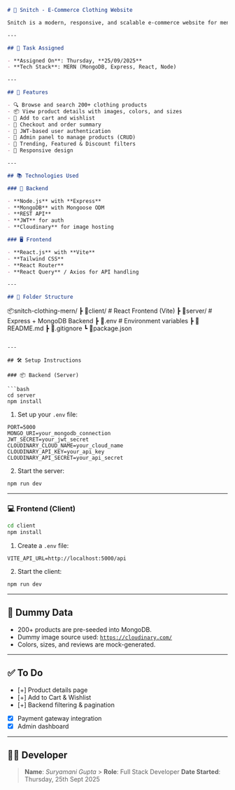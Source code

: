 ```markdown
# 🧥 Snitch - E-Commerce Clothing Website

Snitch is a modern, responsive, and scalable e-commerce website for men's fashion built using the **MERN stack** (MongoDB, Express.js, React.js, Node.js). This project mimics the functionality of a real-world fashion brand like **Snitch**, offering product browsing, filtering, cart, wishlist, and secure checkout features.

---

## 📅 Task Assigned

- **Assigned On**: Thursday, **25/09/2025**
- **Tech Stack**: MERN (MongoDB, Express, React, Node)

---

## 🚀 Features

- 🔍 Browse and search 200+ clothing products
- 📦 View product details with images, colors, and sizes
- 🛒 Add to cart and wishlist
- 🧾 Checkout and order summary
- 🔐 JWT-based user authentication
- 🧑 Admin panel to manage products (CRUD)
- 🔄 Trending, Featured & Discount filters
- 📱 Responsive design

---

## 📚 Technologies Used

### 🔧 Backend

- **Node.js** with **Express**
- **MongoDB** with Mongoose ODM
- **REST API**
- **JWT** for auth
- **Cloudinary** for image hosting

### 🖥️ Frontend

- **React.js** with **Vite**
- **Tailwind CSS**
- **React Router**
- **React Query** / Axios for API handling

---

## 📁 Folder Structure
```

📦snitch-clothing-mern/
┣ 📂client/ # React Frontend (Vite)
┣ 📂server/ # Express + MongoDB Backend
┣ 📜.env # Environment variables
┣ 📜README.md
┣ 📜.gitignore
┗ 📜package.json

````

---

## 🛠️ Setup Instructions

### 📦 Backend (Server)

```bash
cd server
npm install
````

1. Set up your `.env` file:

```env
PORT=5000
MONGO_URI=your_mongodb_connection
JWT_SECRET=your_jwt_secret
CLOUDINARY_CLOUD_NAME=your_cloud_name
CLOUDINARY_API_KEY=your_api_key
CLOUDINARY_API_SECRET=your_api_secret
```

2. Start the server:

```bash
npm run dev
```

---

### 💻 Frontend (Client)

```bash
cd client
npm install
```

1. Create a `.env` file:

```env
VITE_API_URL=http://localhost:5000/api
```

2. Start the client:

```bash
npm run dev
```

---

## 📸 Dummy Data

- 200+ products are pre-seeded into MongoDB.
- Dummy image source used: [`https://cloudinary.com/`](https://dummyimage.com/)
- Colors, sizes, and reviews are mock-generated.

---

## ✅ To Do

- [+] Product details page
- [+] Add to Cart & Wishlist
- [+] Backend filtering & pagination
- [x] Payment gateway integration
- [x] Admin dashboard

---

## 🧑‍💻 Developer

> **Name**: _Suryamani Gupta_ > **Role**: Full Stack Developer
> **Date Started**: Thursday, 25th Sept 2025

```

```
